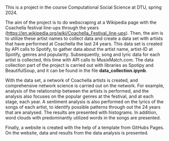 This is a project in the course Computational Social Science at DTU, spring 2024. 

The aim of the project is to do webscraping at a Wikipedia page with the Coachella festival line-ups through the years (https://en.wikipedia.org/wiki/Coachella_Festival_line-ups). 
Then, the aim is to utilize these artist names to collect data and create a data set with artists that have performed at Coachella the last 24 years. This data set is created by API calls to Spotify, to gather data about the artist name, artist-ID at Spotify, genres and popularity. 
Subsequently, song and lyric data for each artist is collected, this time with API calls to MusixMatch.com. 
The data collection part of the project is carried out with libraries as Spotipy and BeautifulSoup, and it can be found in the file **data_collection.ipynb**. 

With the data set, a network of Coachella artists is created, and comprehensive network science is carried out on the network. 
For example, analysis of the relationship between the artists is performed, and the analysis also focuses on the popular genres at the festival, and at each stage, each year. 
A sentiment analysis is also performed on the lyrics of the songs of each artist, to identify possible patterns through out the 24 years that are analysed. The results are presented with histograms. 
In addition, word clouds with predominantly utilized words in the songs are presented.

Finally, a website is created with the help of a template from GitHubs Pages. 
On the website, data and results from the data analysis is presented. 
